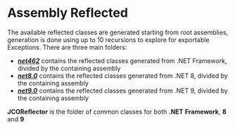 # Assembly Reflected 

The available reflected classes are generated starting from root assemblies, generation is done using up to 10 recursions to explore for exportable Exceptions.
There are three main folders:
* [**_net462_**](net462.md) contains the reflected classes generated from .NET Framework, divided by the containing assembly
* [**_net8.0_**](net8.0.md) contains the reflected classes generated from .NET 8, divided by the containing assembly
* [**_net9.0_**](net9.0.md) contains the reflected classes generated from .NET 9, divided by the containing assembly

**JCOReflector** is the folder of common classes for both **.NET** **Framework**, **8** and **9**
